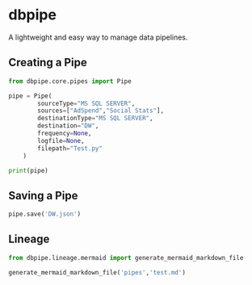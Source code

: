 # dbpipe

A lightweight and easy way to manage data pipelines.

## Creating a Pipe

```python
from dbpipe.core.pipes import Pipe

pipe = Pipe(
        sourceType="MS SQL SERVER",
        sources=["AdSpend","Social Stats"],
        destinationType="MS SQL SERVER",
        destination="DW",
        frequency=None,
        logfile=None,
        filepath="Test.py"
    )

print(pipe)
```

## Saving a Pipe
```python
pipe.save('DW.json')
```
## Lineage

```python
from dbpipe.lineage.mermaid import generate_mermaid_markdown_file

generate_mermaid_markdown_file('pipes','test.md')
```




